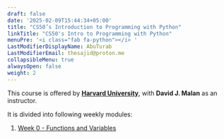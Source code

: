 ```yaml
---
draft: false
date: '2025-02-09T15:44:34+05:00'
title: "CS50’s Introduction to Programming with Python"
linkTitle: "CS50's Intro to Programming with Python"
menuPre: '<i class="fab fa-python"></i> '
LastModifierDisplayName: AbuTurab
LastModifierEmail: thesajid@proton.me
collapsibleMenu: true
alwaysOpen: false
weight: 2
---
```


This course is offered by [**Harvard University**](https://cs50.harvard.edu/python/2022/), with **David J. Malan** as an instructor.

It is divided into following weekly modules:

1. [Week 0 - Functions and Variables](/cs-and-programming/cs50p/week0-functions-and-variables/)
